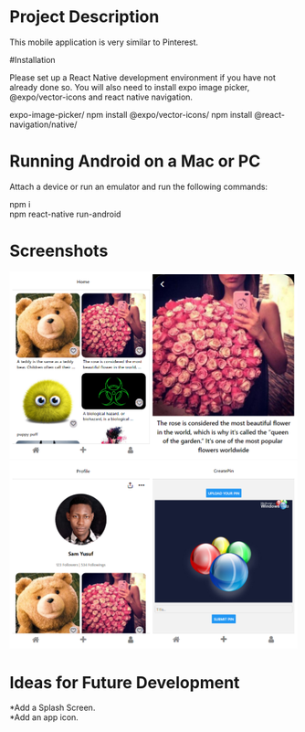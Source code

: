 # Project Description

This mobile application is very similar to Pinterest.

#Installation

Please set up a React Native development environment if you have not already done so.
You will also need to install expo image picker, @expo/vector-icons and react native navigation.

expo-image-picker/
npm install @expo/vector-icons/
npm install @react-navigation/native/


# Running Android on a Mac or PC

Attach a device or run an emulator and run the following commands:

npm i\
npm react-native run-android

# Screenshots

![image](assets/images/1.png)
![image](assets/images/2.png)



# Ideas for Future Development
*Add a Splash Screen.\
*Add an app icon.

